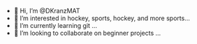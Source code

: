 - 👋 Hi, I’m @DKranzMAT
- 👀 I’m interested in hockey, sports, hockey, and more sports...
- 🌱 I’m currently learning git ...
- 💞️ I’m looking to collaborate on beginner projects ...

<!---
DKranzMAT/DKranzMAT is a ✨ special ✨ repository because its `README.md` (this file) appears on your GitHub profile.
You can click the Preview link to take a look at your changes.
--->
